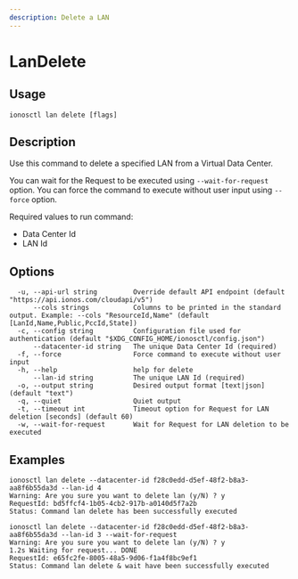 ```yaml
---
description: Delete a LAN
---
```


# LanDelete

## Usage

```text
ionosctl lan delete [flags]
```

## Description

Use this command to delete a specified LAN from a Virtual Data Center.

You can wait for the Request to be executed using `--wait-for-request` option. You can force the command to execute without user input using `--force` option.

Required values to run command:

* Data Center Id
* LAN Id

## Options

```text
  -u, --api-url string         Override default API endpoint (default "https://api.ionos.com/cloudapi/v5")
      --cols strings           Columns to be printed in the standard output. Example: --cols "ResourceId,Name" (default [LanId,Name,Public,PccId,State])
  -c, --config string          Configuration file used for authentication (default "$XDG_CONFIG_HOME/ionosctl/config.json")
      --datacenter-id string   The unique Data Center Id (required)
  -f, --force                  Force command to execute without user input
  -h, --help                   help for delete
      --lan-id string          The unique LAN Id (required)
  -o, --output string          Desired output format [text|json] (default "text")
  -q, --quiet                  Quiet output
  -t, --timeout int            Timeout option for Request for LAN deletion [seconds] (default 60)
  -w, --wait-for-request       Wait for Request for LAN deletion to be executed
```

## Examples

```text
ionosctl lan delete --datacenter-id f28c0edd-d5ef-48f2-b8a3-aa8f6b55da3d --lan-id 4
Warning: Are you sure you want to delete lan (y/N) ? y
RequestId: bd5ffcf4-1b05-4cb2-917b-a0140d5f7a2b
Status: Command lan delete has been successfully executed

ionosctl lan delete --datacenter-id f28c0edd-d5ef-48f2-b8a3-aa8f6b55da3d --lan-id 3 --wait-for-request 
Warning: Are you sure you want to delete lan (y/N) ? y
1.2s Waiting for request... DONE
RequestId: e65fc2fe-8005-48a5-9d06-f1a4f8bc9ef1
Status: Command lan delete & wait have been successfully executed
```

